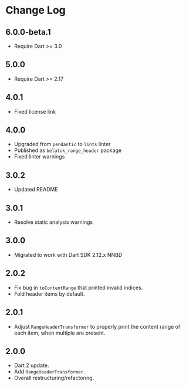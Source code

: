 # Change Log

## 6.0.0-beta.1

* Require Dart >= 3.0

## 5.0.0

* Require Dart >= 2.17

## 4.0.1

* Fixed license link

## 4.0.0

* Upgraded from `pendantic` to `lints` linter
* Published as `belatuk_range_header` package
* Fixed linter warnings

## 3.0.2

* Updated README
  
## 3.0.1

* Resolve static analysis warnings

## 3.0.0

* Migrated to work with Dart SDK 2.12.x NNBD

## 2.0.2

* Fix bug in `toContentRange` that printed invalid indices.
* Fold header items by default.

## 2.0.1

* Adjust `RangeHeaderTransformer` to properly print the content range of each item,
when multiple are present.

## 2.0.0

* Dart 2 update.
* Add `RangeHeaderTransformer`.
* Overall restructuring/refactoring.
